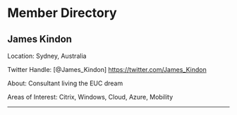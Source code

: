 # **Member Directory**

## James Kindon

Location: Sydney, Australia

Twitter Handle: [@James_Kindon] <https://twitter.com/James_Kindon>

About: Consultant living the EUC dream

Areas of Interest: Citrix, Windows, Cloud, Azure, Mobility

-------------------------

<!--- Template:
## Name

Location:

Twitter Handle: [@] ()

About:

Areas of Interest

-------------------------

-->

